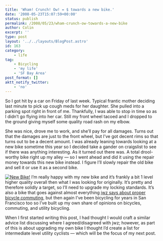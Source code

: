 ```yaml
---
title: 'Wham! Crunch! Ow! = $ towards a new bike.'
date: '2008-05-23T15:07:59+00:00'
status: publish
permalink: /2008/05/23/wham-crunch-ow-towards-a-new-bike
author: Colin
excerpt: ''
type: post
layout: '../../layouts/BlogPost.astro'
id: 163
category:
    - life
tag:
    - Bicycling
    - 'my life'
    - 'SF Bay Area'
post_format: []
aktt_notify_twitter:
    - 'no'
---
```

So I got hit by a car on Friday of last week. Typical frantic mother deciding last minute to pick up cough meds for her daughter. She pulled into a parking spot right in front of me. Thankfully, I was able to stop in time so as I didn’t go flying into her car. Still my front wheel tacoed and I dropped to the ground giving myself some quality road rash on my elbow.

She was nice, drove me to work, and she’ll pay for all damages. Turns out that the damages are just to the front wheel, but I’ve got decent rims so that turns out to be a decent amount. I was already leaning towards looking at a new bike sometime this year so I decided take a gander on craigslist to see if there was anything interesting. As it turned out there was. A total drool-worthy bike right up my alley — so I went ahead and did it using the repair money towards this new bike instead. I figure I’ll slowly repair the old bike and sell it or use it as a second bike.

[![New Bike!](https://farm3.static.flickr.com/2393/2483657631_a0b8cb8b01_m.jpg)](https://www.flickr.com/photos/headlouse/2483657631/ "New Bike! by catcubed, on Flickr") I’m really happy with my new bike and it’s frankly a bit 1 level higher quality overall then what I was looking for originally. It’s pretty and therefore solidly a target, so I’ll need to upgrade my locking standards. It’s also a bike that goes against almost everything [jwz says about proper bicycle commuting](https://jwz.livejournal.com/883988.html), but then again I’ve been bicycling for years in San Francisco too so I’ve built up my own share of opinions on bicycles, commuting, and utility bicycling.

When I first started writing this post, I had thought I would craft a similar advice list discussing where I agreed/disagreed with jwz; however, as part of this is about upgrading my own bike I thought I’d create a list for intermediate level utility cyclists — which will be the focus of my next post.